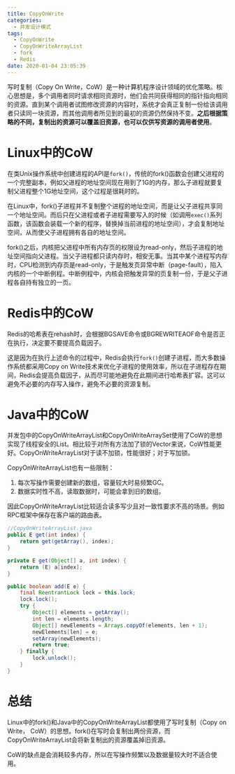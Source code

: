 ```yaml
---
title: CopyOnWrite
categories:
  - 并发设计模式
tags:
  - CopyOnWrite
  - CopyOnWriteArrayList
  - fork
  - Redis
date: 2020-01-04 23:05:39
---
```


写时复制（Copy On Write，CoW）是一种计算机程序设计领域的优化策略。核心思想是，多个调用者同时请求相同资源时，他们会共同获得相同的指针指向相同的资源。直到某个调用者试图修改资源的内容时，系统才会真正复制一份给该调用者只读同一块资源，而其他调用者所见到的最初的资源仍然保持不变。**之后根据策略的不同，复制出的资源可以覆盖旧资源，也可以仅供写资源的调用者使用**。

<!-- more --> 

# Linux中的CoW

在类Unix操作系统中创建进程的API是`fork()`，传统的fork()函数会创建父进程的一个完整副本，例如父进程的地址空间现在用到了1G的内存，那么子进程就要复制父进程整个1G地址空间，这个过程是很耗时的。

在Linux中，fork()子进程并不复制整个进程的地址空间，而是让父子进程共享同一个地址空间。而后只在父进程或者子进程需要写入的时候（如调用`exec()`系列函数，该函数会装载一个新的程序，替换掉当前进程的地址空间），才会复制地址空间，从而使父子进程拥有各自的地址空间。

fork()之后，内核把父进程中所有内存页的权限设为read-only，然后子进程的地址空间指向父进程。当父子进程都只读内存时，相安无事。当其中某个进程写内存时，CPU检测到内存页是read-only，于是触发页异常中断（page-fault），陷入内核的一个中断例程。中断例程中，内核会把触发异常的页复制一份，于是父子进程各自持有独立的一页。



# Redis中的CoW

Redis的哈希表在rehash时，会根据BGSAVE命令或BGREWRITEAOF命令是否正在执行，决定要不要提高负载因子。

这是因为在执行上述命令的过程中，Redis会执行`fork()`创建子进程，而大多数操作系统都采用Copy on Write技术来优化子进程的使用效率，所以在子进程存在期间，Redis会提高负载因子，从而尽可能地避免在此期间进行哈希表扩容。这可以避免不必要的内存写入操作，避免不必要的资源复制。



# Java中的CoW

并发包中的CopyOnWriteArrayList和CopyOnWriteArraySet使用了CoW的思想实现了线程安全的List。相比较于对所有方法加了锁的Vector来说，CoW性能更好。CopyOnWriteArrayList对于读不加锁，性能很好；对于写加锁。

CopyOnWriteArrayList也有一些限制：

1. 每次写操作需要创建新的数组，容量较大时易频繁GC。
2. 数据实时性不高，读取数据时，可能会拿到旧的数组。

因此CopyOnWriteArrayList比较适合读多写少且对一致性要求不高的场景。例如RPC框架中保存在客户端的路由表。

```java
//CopyOnWriteArrayList.java
public E get(int index) {
    return get(getArray(), index);
}

private E get(Object[] a, int index) {
    return (E) a[index];
}

public boolean add(E e) {
    final ReentrantLock lock = this.lock;
    lock.lock();
    try {
        Object[] elements = getArray();
        int len = elements.length;
        Object[] newElements = Arrays.copyOf(elements, len + 1);
        newElements[len] = e;
        setArray(newElements);
        return true;
    } finally {
        lock.unlock();
    }
}
```



# 总结

Linux中的fork()和Java中的CopyOnWriteArrayList都使用了写时复制（Copy on Write， CoW）的思想。fork()在写时会复制出两份资源，而CopyOnWriteArrayList会将新复制出的资源覆盖掉旧资源。

CoW的缺点是会消耗较多内存，所以在写操作频繁以及数据量较大时不适合使用。